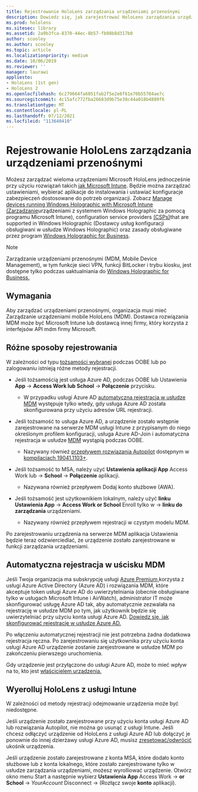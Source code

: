 ```yaml
---
title: Rejestrowanie HoloLens zarządzania urządzeniami przenośnymi
description: Dowiedz się, jak zarejestrować HoloLens zarządzania urządzeniami przenośnymi (MDM) w celu łatwiejszego zarządzania wieloma urządzeniami.
ms.prod: hololens
ms.sitesec: library
ms.assetid: 2a9b3fca-8370-44ec-8b57-fb98b8d317b0
author: scooley
ms.author: scooley
ms.topic: article
ms.localizationpriority: medium
ms.date: 10/06/2019
ms.reviewer: ''
manager: laurawi
appliesto:
- HoloLens (1st gen)
- HoloLens 2
ms.openlocfilehash: 6c279664fa6051fab2f5e2e8f61e70b55704ae7c
ms.sourcegitcommit: 4c15afc772fba26683d9b75e38c44a018b4889f6
ms.translationtype: MT
ms.contentlocale: pl-PL
ms.lasthandoff: 07/12/2021
ms.locfileid: "113640410"
---
```

# <a name="enroll-hololens-in-mdm"></a>Rejestrowanie HoloLens zarządzania urządzeniami przenośnymi

Możesz zarządzać wieloma urządzeniami Microsoft HoloLens jednocześnie przy użyciu rozwiązań takich [jak Microsoft Intune](/intune/windows-holographic-for-business). Będzie można zarządzać ustawieniami, wybierać aplikacje do instalowania i ustawiać konfiguracje zabezpieczeń dostosowane do potrzeb organizacji. Zobacz [Manage devices running Windows Holographic with Microsoft Intune (Zarządzanie](/intune/windows-holographic-for-business)urządzeniami z systemem Windows Holographic za pomocą programu Microsoft Intune), configuration service providers [(CSPs)](https://msdn.microsoft.com/windows/hardware/commercialize/customize/mdm/configuration-service-provider-reference#hololens)that are supported in Windows Holographic (Dostawcy usług konfiguracji obsługiwani w usłudze Windows Holographic) oraz zasady obsługiwane przez program [Windows Holographic for Business](https://msdn.microsoft.com/windows/hardware/commercialize/customize/mdm/policy-configuration-service-provider#hololenspolicies).

> [!NOTE]
> Zarządzanie urządzeniami przenośnymi (MDM, Mobile Device Management), w tym funkcje sieci VPN, funkcji BitLocker i trybu kiosku, jest dostępne tylko podczas uaktualniania do [Windows Holographic for Business.](hololens1-upgrade-enterprise.md)

## <a name="requirements"></a>Wymagania

 Aby zarządzać urządzeniami przenośnymi, organizacja musi mieć Zarządzanie urządzeniami mobile HoloLens (MDM). Dostawca rozwiązania MDM może być Microsoft Intune lub dostawcą innej firmy, który korzysta z interfejsów API mdm firmy Microsoft.
 
## <a name="different-ways-to-enroll"></a>Różne sposoby rejestrowania

W zależności od typu [tożsamości wybranej](hololens-identity.md) podczas OOBE lub po zalogowaniu istnieją różne metody rejestracji.

- Jeśli tożsamością jest usługa Azure AD, podczas OOBE lub Ustawienia **App**  ->  **Access Work lub School**  ->  **Połączenie** przycisku.
    - W przypadku usługi Azure AD [automatyczna rejestracja w usłudze MDM](hololens-enroll-mdm.md#auto-enrollment-in-mdm) występuje tylko wtedy, gdy usługa Azure AD została skonfigurowana przy użyciu adresów URL rejestracji.
     
- Jeśli tożsamość to usługa Azure AD, a urządzenie zostało wstępnie zarejestrowane na serwerze MDM usługi Intune z przypisanym do niego określonym profilem konfiguracji, usługa Azure AD-Join i automatyczna rejestracja w usłudze [MDM](hololens-enroll-mdm.md#auto-enrollment-in-mdm) wystąpią podczas OOBE.
    - Nazywany również [przepływem rozwiązania Autopilot](hololens2-autopilot.md) dostępnym w [kompilacjach 19041.1103+](hololens-release-notes.md#windows-holographic-version-2004).
    

- Jeśli tożsamość to MSA, należy użyć **Ustawienia aplikacji App** Access Work lub  ->  **School**  ->  **Połączenie** aplikacji.
    - Nazywana również przepływem Dodaj konto służbowe (AWA).
- Jeśli tożsamość jest użytkownikiem lokalnym, należy użyć **linku Ustawienia App**  ->  **Access Work or School** Enroll tylko w  ->  **linku do zarządzania** urządzeniami.
    - Nazywany również przepływem rejestracji w czystym modelu MDM.

Po zarejestrowaniu urządzenia na serwerze MDM aplikacja Ustawienia będzie teraz odzwierciedlać, że urządzenie zostało zarejestrowane w funkcji zarządzania urządzeniami.

## <a name="auto-enrollment-in-mdm"></a>Automatyczna rejestracja w uścisku MDM

Jeśli Twoja organizacja ma subskrypcję usługi [Azure Premium,](https://azure.microsoft.com/overview/)korzysta z usługi Azure Active Directory (Azure AD) i rozwiązania MDM, które akceptuje token usługi Azure AD do uwierzytelniania (obecnie obsługiwane tylko w usługach Microsoft Intune i AirWatch), administrator IT może skonfigurować usługę Azure AD tak, aby automatycznie zezwalała na rejestrację w usłudze MDM po tym, jak użytkownik będzie się uwierzytelniać przy użyciu konta usługi Azure AD. [Dowiedz się, jak skonfigurować rejestrację w usłudze Azure AD.](/mem/intune/enrollment/windows-enroll#enable-windows-10-automatic-enrollment)

Po włączeniu automatycznej rejestracji nie jest potrzebna żadna dodatkowa rejestracja ręczna. Po zarejestrowaniu się użytkownika przy użyciu konta usługi Azure AD urządzenie zostanie zarejestrowane w usłudze MDM po zakończeniu pierwszego uruchomienia.

Gdy urządzenie jest przyłączone do usługi Azure AD, może to mieć wpływ na to, kto jest [właścicielem urządzenia.](security-adminless-os.md#device-owner)

## <a name="unenroll-hololens-from-intune"></a>Wyerolluj HoloLens z usługi Intune

W zależności od metody rejestracji odejmowanie urządzenia może być niedostępne.

Jeśli urządzenie zostało zarejestrowane przy użyciu konta usługi Azure AD lub rozwiązania Autopilot, nie można go usunąć z usługi Intune. Jeśli chcesz odłączyć urządzenie od HoloLens z usługi Azure AD lub dołączyć je ponownie do innej dzierżawy usługi Azure AD, musisz [zresetować/odwrócić](hololens-recovery.md#reset-the-device) ukośnik urządzenia.

Jeśli urządzenie zostało zarejestrowane z konta MSA, które dodało konto służbowe lub z konta lokalnego, które zostało zarejestrowane tylko w usłudze zarządzania urządzeniami, możesz wyrolliować urządzenie. Otwórz okno menu Start a następnie wybierz **Ustawienia App** Access Work  ->  **or School**  ->  *YourAccount* Disconnect  ->  (Rozłącz swoje **konto** aplikacji).